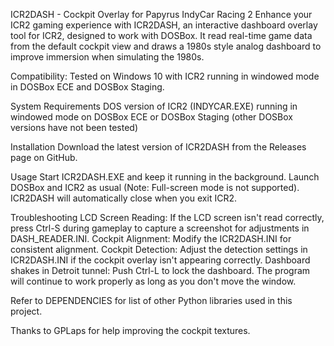 ICR2DASH - Cockpit Overlay for Papyrus IndyCar Racing 2
Enhance your ICR2 gaming experience with ICR2DASH, an interactive dashboard overlay tool for ICR2, designed to work with DOSBox. It read real-time game data from the default cockpit view and draws a 1980s style analog dashboard to improve immersion when simulating the 1980s.

Compatibility: Tested on Windows 10 with ICR2 running in windowed mode in DOSBox ECE and DOSBox Staging.

System Requirements
DOS version of ICR2 (INDYCAR.EXE) running in windowed mode on DOSBox ECE or DOSBox Staging (other DOSBox versions have not been tested)

Installation
Download the latest version of ICR2DASH from the Releases page on GitHub.

Usage
Start ICR2DASH.EXE and keep it running in the background.
Launch DOSBox and ICR2 as usual (Note: Full-screen mode is not supported).
ICR2DASH will automatically close when you exit ICR2.

Troubleshooting
LCD Screen Reading: If the LCD screen isn't read correctly, press Ctrl-S during gameplay to capture a screenshot for adjustments in DASH_READER.INI.
Cockpit Alignment: Modify the ICR2DASH.INI for consistent alignment.
Cockpit Detection: Adjust the detection settings in ICR2DASH.INI if the cockpit overlay isn't appearing correctly.
Dashboard shakes in Detroit tunnel: Push Ctrl-L to lock the dashboard. The program will continue to work properly as long as you don't move the window.

Refer to DEPENDENCIES for list of other Python libraries used in this project.

Thanks to GPLaps for help improving the cockpit textures.
